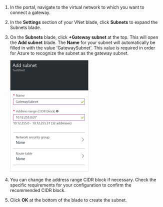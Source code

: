 1. In the portal, navigate to the virtual network to which you want to connect a gateway.

2. In the **Settings** section of your VNet blade, click **Subnets** to expand the Subnets blade.

3. On the **Subnets** blade, click **+Gateway subnet** at the top. This will open the **Add subnet** blade. The **Name** for your subnet will automatically be filled in with the value 'GatewaySubnet'. This value is required in order for Azure to recognize the subnet as the gateway subnet.

	![Add the gateway subnet](./media/vpn-gateway-add-gwsubnet-rm-portal-include/addgwsubnet250.png)

4. You can change the address range CIDR block if necessary. Check the specific requirements for your configuration to confirm the recommended CIDR block.

5. Click **OK** at the bottom of the blade to create the subnet.




